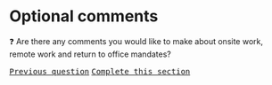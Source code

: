 # Optional comments

:question: Are there any comments you would like to make about onsite work, remote work and return to office mandates?

<kbd>[Previous question](./B_5_workplace_preference.md)</kbd>
<kbd>[Complete this section](../0_intro_basis_main/0_4_main_form.md)</kbd>